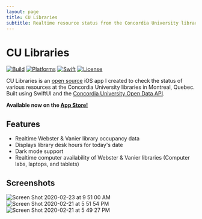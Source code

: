 ```yaml
---
layout: page
title: CU Libraries
subtitle: Realtime resource status from the Concordia University libraries.
---
```


# CU Libraries

[![Build](https://github.com/markjamesm/cu-libraries/workflows/build/badge.svg?branch=master)](https://github.com/markjamesm/cu-libraries/actions) [![Platforms](https://img.shields.io/badge/platforms-iOS-blue.svg)](https://apple.com/ios) [![Swift](https://img.shields.io/badge/Swift-5.1-orange.svg)](https://swift.org) [![License](https://img.shields.io/badge/License-GPL-red.svg)](https://www.gnu.org/licenses/gpl-3.0.en.html)

CU Libraries is an [open source](https://github.com/markjamesm/CU-Libraries) iOS app I created to check the status of various resources at the Concordia University libraries in Montreal, Quebec. Built using SwiftUI and the [Concordia University Open Data API](https://github.com/opendataConcordiaU/documentation). 

__Available now on the [App Store!](https://apps.apple.com/app/id1500109652)__

## Features

* Realtime Webster & Vanier library occupancy data
* Displays library desk hours for today's date
* Dark mode support
* Realtime computer availability of Webster & Vanier libraries (Computer labs, laptops, and tablets)

## Screenshots
![Screen Shot 2020-02-23 at 9 51 00 AM](https://user-images.githubusercontent.com/20845425/75114187-002c4700-5622-11ea-99a2-3c853b534e40.png)
![Screen Shot 2020-02-21 at 5 51 54 PM](https://user-images.githubusercontent.com/20845425/75078147-db758980-54d2-11ea-9110-26cea3062be2.png)
![Screen Shot 2020-02-21 at 5 49 27 PM](https://user-images.githubusercontent.com/20845425/75078045-83d71e00-54d2-11ea-966a-6e1af8c4296c.png)
